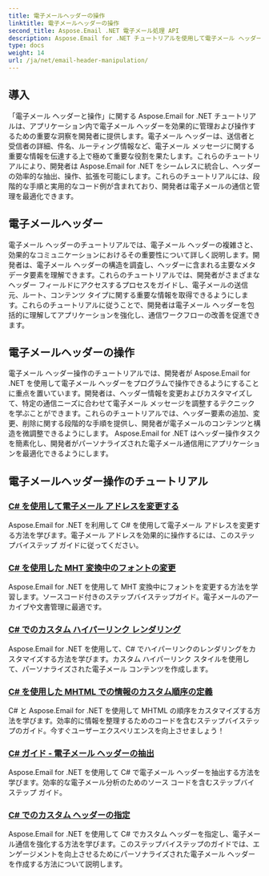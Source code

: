 ```yaml
---
title: 電子メールヘッダーの操作
linktitle: 電子メールヘッダーの操作
second_title: Aspose.Email .NET 電子メール処理 API
description: Aspose.Email for .NET チュートリアルを使用して電子メール ヘッダーを効率的に操作します。コミュニケーションを強化するためにヘッダーを抽出、変更、カスタマイズする方法を学びます。
type: docs
weight: 14
url: /ja/net/email-header-manipulation/
---
```


## 導入

「電子メール ヘッダーと操作」に関する Aspose.Email for .NET チュートリアルは、アプリケーション内で電子メール ヘッダーを効果的に管理および操作するための重要な洞察を開発者に提供します。電子メール ヘッダーは、送信者と受信者の詳細、件名、ルーティング情報など、電子メール メッセージに関する重要な情報を伝達する上で極めて重要な役割を果たします。これらのチュートリアルにより、開発者は Aspose.Email for .NET をシームレスに統合し、ヘッダーの効率的な抽出、操作、拡張を可能にします。これらのチュートリアルには、段階的な手順と実用的なコード例が含まれており、開発者は電子メールの通信と管理を最適化できます。

## 電子メールヘッダー

電子メール ヘッダーのチュートリアルでは、電子メール ヘッダーの複雑さと、効果的なコミュニケーションにおけるその重要性について詳しく説明します。開発者は、電子メール ヘッダーの構造を調査し、ヘッダーに含まれる主要なメタデータ要素を理解できます。これらのチュートリアルでは、開発者がさまざまなヘッダー フィールドにアクセスするプロセスをガイドし、電子メールの送信元、ルート、コンテンツ タイプに関する重要な情報を取得できるようにします。これらのチュートリアルに従うことで、開発者は電子メール ヘッダーを包括的に理解してアプリケーションを強化し、通信ワークフローの改善を促進できます。

## 電子メールヘッダーの操作

電子メール ヘッダー操作のチュートリアルでは、開発者が Aspose.Email for .NET を使用して電子メール ヘッダーをプログラムで操作できるようにすることに重点を置いています。開発者は、ヘッダー情報を変更およびカスタマイズして、特定の通信ニーズに合わせて電子メール メッセージを調整するテクニックを学ぶことができます。これらのチュートリアルでは、ヘッダー要素の追加、変更、削除に関する段階的な手順を提供し、開発者が電子メールのコンテンツと構造を微調整できるようにします。 Aspose.Email for .NET はヘッダー操作タスクを簡素化し、開発者がパーソナライズされた電子メール通信用にアプリケーションを最適化できるようにします。

## 電子メールヘッダー操作のチュートリアル
### [C# を使用して電子メール アドレスを変更する](./modifying-email-addresses-with-csharp/)
Aspose.Email for .NET を利用して C# を使用して電子メール アドレスを変更する方法を学びます。電子メール アドレスを効果的に操作するには、このステップバイステップ ガイドに従ってください。
### [C# を使用した MHT 変換中のフォントの変更](./changing-fonts-during-mht-conversion-using-csharp/)
Aspose.Email for .NET を使用して MHT 変換中にフォントを変更する方法を学習します。ソースコード付きのステップバイステップガイド。電子メールのアーカイブや文書管理に最適です。
### [ C# でのカスタム ハイパーリンク レンダリング](./custom-hyperlink-rendering-in-csharp/)
Aspose.Email for .NET を使用して、C# でハイパーリンクのレンダリングをカスタマイズする方法を学びます。カスタム ハイパーリンク スタイルを使用して、パーソナライズされた電子メール コンテンツを作成します。
### [C# を使用した MHTML での情報のカスタム順序の定義](./defining-custom-order-of-information-in-mhtml-with-csharp/)
C# と Aspose.Email for .NET を使用して MHTML の順序をカスタマイズする方法を学びます。効率的に情報を整理するためのコードを含むステップバイステップのガイド。今すぐユーザーエクスペリエンスを向上させましょう！
### [C# ガイド - 電子メール ヘッダーの抽出](./csharp-guide-extracting-email-headers/)
Aspose.Email for .NET を使用して C# で電子メール ヘッダーを抽出する方法を学びます。効率的な電子メール分析のためのソース コードを含むステップバイステップ ガイド。 
### [C# でのカスタム ヘッダーの指定](./specifying-custom-headers-in-csharp/)
Aspose.Email for .NET を使用して C# でカスタム ヘッダーを指定し、電子メール通信を強化する方法を学びます。このステップバイステップのガイドでは、エンゲージメントを向上させるためにパーソナライズされた電子メール ヘッダーを作成する方法について説明します。